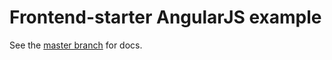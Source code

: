 # Frontend-starter AngularJS example

See the [master branch](https://github.com/implico/frontend-starter) for docs.
